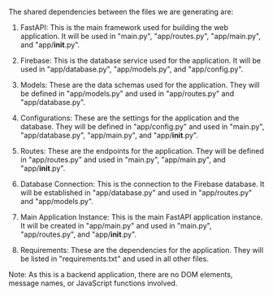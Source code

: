 The shared dependencies between the files we are generating are:

1. FastAPI: This is the main framework used for building the web application. It will be used in "main.py", "app/routes.py", "app/main.py", and "app/__init__.py".

2. Firebase: This is the database service used for the application. It will be used in "app/database.py", "app/models.py", and "app/config.py".

3. Models: These are the data schemas used for the application. They will be defined in "app/models.py" and used in "app/routes.py" and "app/database.py".

4. Configurations: These are the settings for the application and the database. They will be defined in "app/config.py" and used in "main.py", "app/database.py", "app/main.py", and "app/__init__.py".

5. Routes: These are the endpoints for the application. They will be defined in "app/routes.py" and used in "main.py", "app/main.py", and "app/__init__.py".

6. Database Connection: This is the connection to the Firebase database. It will be established in "app/database.py" and used in "app/routes.py" and "app/models.py".

7. Main Application Instance: This is the main FastAPI application instance. It will be created in "app/main.py" and used in "main.py", "app/routes.py", and "app/__init__.py".

8. Requirements: These are the dependencies for the application. They will be listed in "requirements.txt" and used in all other files.

Note: As this is a backend application, there are no DOM elements, message names, or JavaScript functions involved.